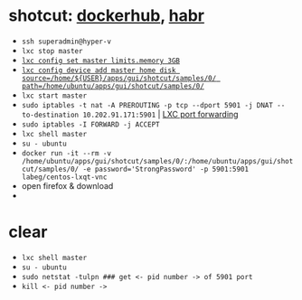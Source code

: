 # shotcut: [dockerhub](https://hub.docker.com/r/labeg/centos-lxqt-vnc), [habr](https://habr.com/ru/articles/498004/)
- ```ssh superadmin@hyper-v```
- ```lxc stop master```
- [```lxc config set master limits.memory 3GB```](https://documentation.ubuntu.com/lxd/en/latest/getting_started/)
- [```lxc config device add master home disk source=/home/${USER}/apps/gui/shotcut/samples/0/ path=/home/ubuntu/apps/gui/shotcut/samples/0/```](https://documentation.ubuntu.com/lxd/en/latest/faq/#can-i-bind-mount-my-home-directory-in-a-container)
- ```lxc start master```
- ```sudo iptables -t nat -A PREROUTING -p tcp --dport 5901 -j DNAT --to-destination 10.202.91.171:5901``` | [LXC port forwarding](https://youtu.be/3f57PovdY44)
- ```sudo iptables -I FORWARD -j ACCEPT```
- ```lxc shell master```
- ```su - ubuntu```
- ```docker run -it --rm -v /home/ubuntu/apps/gui/shotcut/samples/0/:/home/ubuntu/apps/gui/shotcut/samples/0/ -e password='StrongPassword' -p 5901:5901 labeg/centos-lxqt-vnc```
- open firefox & download
- 
# clear 
- ```lxc shell master```
- ```su - ubuntu```
- ```sudo netstat -tulpn ### get <- pid number -> of 5901 port```
- ```kill <- pid number ->```
